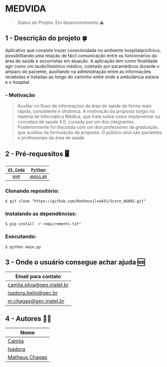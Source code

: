 # MEDVIDA
> Status do Projeto: Em desenvolvimento :warning:
## 1 - Descrição do projeto :four_leaf_clover:

Aplicativo que consiste trazer conectividade no ambiente hospitalar/clínico, possibilitando uma relação de fácil comunicação entre os funcionários da área de saúde e socorristas em atuação. A aplicação tem como finalidade agir como um laudo/histórico médico, coletado por paramédicos durante o amparo do paciente, auxiliando na administração entre as informações recebidas e tratadas ao longo do caminho entre onde a ambulância estava e o hospital.

### - Motivação

> Auxiliar no fluxo de informações da área de saúde de forma mais rápida, consistente e dinâmica. A motivação da proposta surgiu na matéria de Informática Médica, que trata sobre como implementar os conceitos de saúde 4.0, cursada por um dos integrantes. Posteriormente foi discutida com um dos professores da graduação, que auxiliou na formulação da proposta. O público-alvo são pacientes e profissionais da área de saúde

## 2 - Pré-requesitos :desktop_computer:

|[<kbd>VS Code</kbd>](READMEAUX/VSCODE.md)|[<kbd>Python</kbd>](READMEAUX/PYTHON.md)|
| :---: | :---: |
|[<kbd>NVM</kbd>](READMEAUX/NVM.md)|[<kbd>ANGULAR</kbd>](READMEAUX/ANGULAR.md)|


### Clonando repositório:
```
$ git clone "https://github.com/Matheusilva431/Score_AG002.git"
``` 

### Instalando as dependências:
```
$ pip install -r requirements.txt"
```

### Executando:
```
$ python main.py
```

## 3 - Onde o usuário consegue achar ajuda 	:sos:

|**Email para contato**       |
|-----------------|
|camila.silva@ges.inatel.br|
|isadora.bello@gec.br|
|m.chagas@gec.inatel.br|

## 4 - Autores :curly_haired_man:
 
| **Nome**        |
|-----------------|
| [Camila](https://github.com/CamilaCSilva)|
| [Isadora](https://github.com/isadorabello) |
| [Matheus Chagas](https://github.com/Matheusilva431) |
